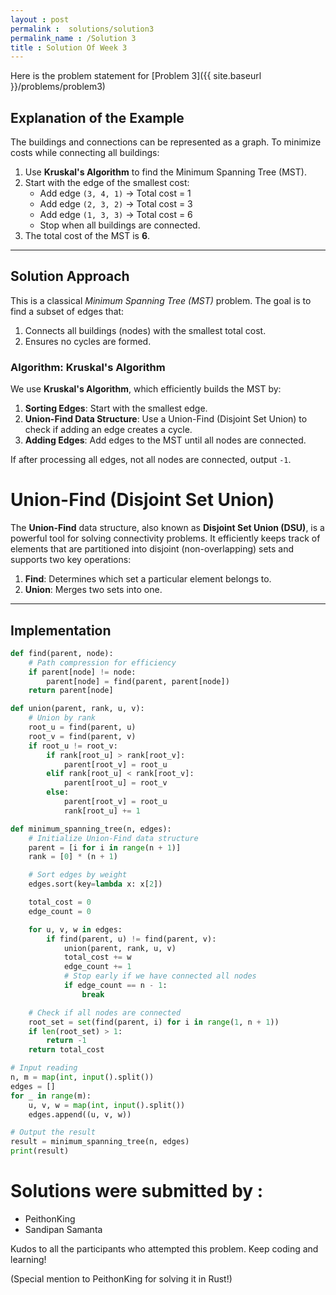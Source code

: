 ```yaml
---
layout : post
permalink :  solutions/solution3
permalink_name : /Solution 3
title : Solution Of Week 3
---
```


Here is the problem statement for [Problem 3]({{ site.baseurl }}/problems/problem3)


## Explanation of the Example
The buildings and connections can be represented as a graph. To minimize costs while connecting all buildings:
1. Use **Kruskal's Algorithm** to find the Minimum Spanning Tree (MST).
2. Start with the edge of the smallest cost:
   - Add edge `(3, 4, 1)` → Total cost = 1
   - Add edge `(2, 3, 2)` → Total cost = 3
   - Add edge `(1, 3, 3)` → Total cost = 6
   - Stop when all buildings are connected.
3. The total cost of the MST is **6**.

---

## Solution Approach

This is a classical *Minimum Spanning Tree (MST)* problem. The goal is to find a subset of edges that:
1. Connects all buildings (nodes) with the smallest total cost.
2. Ensures no cycles are formed.

### Algorithm: Kruskal's Algorithm
We use **Kruskal's Algorithm**, which efficiently builds the MST by:
1. **Sorting Edges**: Start with the smallest edge.
2. **Union-Find Data Structure**: Use a Union-Find (Disjoint Set Union) to check if adding an edge creates a cycle.
3. **Adding Edges**: Add edges to the MST until all nodes are connected.

If after processing all edges, not all nodes are connected, output `-1`.

# Union-Find (Disjoint Set Union)

The **Union-Find** data structure, also known as **Disjoint Set Union (DSU)**, is a powerful tool for solving connectivity problems. It efficiently keeps track of elements that are partitioned into disjoint (non-overlapping) sets and supports two key operations:

1. **Find**: Determines which set a particular element belongs to.
2. **Union**: Merges two sets into one.

---

## Implementation

```python
def find(parent, node):
    # Path compression for efficiency
    if parent[node] != node:
        parent[node] = find(parent, parent[node])
    return parent[node]

def union(parent, rank, u, v):
    # Union by rank
    root_u = find(parent, u)
    root_v = find(parent, v)
    if root_u != root_v:
        if rank[root_u] > rank[root_v]:
            parent[root_v] = root_u
        elif rank[root_u] < rank[root_v]:
            parent[root_u] = root_v
        else:
            parent[root_v] = root_u
            rank[root_u] += 1

def minimum_spanning_tree(n, edges):
    # Initialize Union-Find data structure
    parent = [i for i in range(n + 1)]
    rank = [0] * (n + 1)

    # Sort edges by weight
    edges.sort(key=lambda x: x[2])

    total_cost = 0
    edge_count = 0

    for u, v, w in edges:
        if find(parent, u) != find(parent, v):
            union(parent, rank, u, v)
            total_cost += w
            edge_count += 1
            # Stop early if we have connected all nodes
            if edge_count == n - 1:
                break

    # Check if all nodes are connected
    root_set = set(find(parent, i) for i in range(1, n + 1))
    if len(root_set) > 1:
        return -1
    return total_cost

# Input reading
n, m = map(int, input().split())
edges = []
for _ in range(m):
    u, v, w = map(int, input().split())
    edges.append((u, v, w))

# Output the result
result = minimum_spanning_tree(n, edges)
print(result)
```

# Solutions were submitted by : 

- PeithonKing 
- Sandipan Samanta

Kudos to all the participants who attempted this problem. Keep coding and learning! 

(Special mention to PeithonKing for solving it in Rust!)